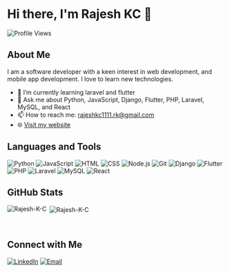 # Hi there, I'm Rajesh KC 👋

<!--
**Rajesh-K-C/Rajesh-K-C** is a ✨ _special_ ✨ repository because its `README.md` (this file) appears on your GitHub profile.

Here are some ideas to get you started:

- 🔭 I’m currently working on ...
- 🌱 I’m currently learning ...
- 👯 I’m looking to collaborate on ...
- 🤔 I’m looking for help with ...
- 💬 Ask me about ...
- 📫 How to reach me: ...
- 😄 Pronouns: ...
- ⚡ Fun fact: ...
-->

![Profile Views](https://komarev.com/ghpvc/?username=Rajesh-K-C&color=brightgreen)

## About Me
I am a software developer with a keen interest in web development, and mobile app development. I love to learn new technologies.

- 🌱 I’m currently learning laravel and flutter
- 💬 Ask me about Python, JavaScript, Django, Flutter, PHP, Laravel, MySQL, and React
- 📫 How to reach me: rajeshkc1111.rk@gmail.com
- 🌐 [Visit my website](https://rajesh-kc.com.np)

## Languages and Tools
![Python](https://img.shields.io/badge/Python-3776AB?style=for-the-badge&logo=python&logoColor=white)
![JavaScript](https://img.shields.io/badge/JavaScript-F7DF1E?style=for-the-badge&logo=javascript&logoColor=black)
![HTML](https://img.shields.io/badge/HTML-E34F26?style=for-the-badge&logo=html5&logoColor=white)
![CSS](https://img.shields.io/badge/CSS-1572B6?style=for-the-badge&logo=css3&logoColor=white)
![Node.js](https://img.shields.io/badge/Node.js-339933?style=for-the-badge&logo=nodedotjs&logoColor=white)
![Git](https://img.shields.io/badge/Git-F05032?style=for-the-badge&logo=git&logoColor=white)
![Django](https://img.shields.io/badge/Django-092E20?style=for-the-badge&logo=django&logoColor=white)
![Flutter](https://img.shields.io/badge/Flutter-02569B?style=for-the-badge&logo=flutter&logoColor=white)
![PHP](https://img.shields.io/badge/PHP-777BB4?style=for-the-badge&logo=php&logoColor=white)
![Laravel](https://img.shields.io/badge/Laravel-FF2D20?style=for-the-badge&logo=laravel&logoColor=white)
![MySQL](https://img.shields.io/badge/MySQL-4479A1?style=for-the-badge&logo=mysql&logoColor=white)
![React](https://img.shields.io/badge/React-61DAFB?style=for-the-badge&logo=react&logoColor=black)

## GitHub Stats
<p><img align="left" src="https://github-readme-stats.vercel.app/api?username=Rajesh-K-C&show_icons=true&theme=radical" alt="Rajesh-K-C" /></p>
<p>&nbsp;<img align="center"src="https://github-readme-stats.vercel.app/api/top-langs/?username=Rajesh-K-C&layout=compact&theme=radical" alt="Rajesh-K-C"/></p>
<br/>

## Connect with Me
[![LinkedIn](https://img.shields.io/badge/LinkedIn-0A66C2?style=for-the-badge&logo=linkedin&logoColor=white)](https://www.linkedin.com/in/rajesh-kc-377426262/)
[![Email](https://img.shields.io/badge/Email-D14836?style=for-the-badge&logo=gmail&logoColor=white)](mailto:rajeshkc1111.rk@gmail.com)

<!--
## Recent Projects
- [Project 1](https://github.com/Rajesh-K-C/project-1) - Short description of project 1.
- [Project 2](https://github.com/Rajesh-K-C/project-2) - Short description of project 2.
- [Project 3](https://github.com/Rajesh-K-C/project-3) - Short description of project 3.
-->
<!--
## Blog Posts -->
<!-- BLOG-POST-LIST:START -->
<!-- BLOG-POST-LIST:END -->
